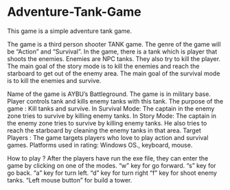 # Adventure-Tank-Game
This game is a simple adventure tank game.

The game is a third person shooter TANK game. The genre of the game will be “Action” and “Survival”. In the game, there is a tank which is player that shoots the enemies. Enemies are NPC tanks. They also try to kill the player. The main goal of the story mode is to kill the enemies and reach the starboard to get out of the enemy area. The main goal of the survival mode is to kill the enemies and survive. 

Name of the game is AYBU’s Battleground. The game is in military base. Player controls tank and kills enemy tanks with this tank. 
The purpose of the game : Kill tanks and survive.
In Survival Mode: The captain in the enemy zone tries to survive by killing enemy tanks.
In Story Mode: The captain in the enemy zone tries to survive by killing enemy tanks. He also tries to reach the starboard by cleaning the enemy tanks in that area.
Target Players : The game targets players who love to play action and survival games.
Platforms used in rating: Windows OS., keyboard, mouse.

How to play ?
After the players have run the exe file, they can enter the game by clicking on one of the modes.
“w” key for go forward.
“s” key for go back.
“a” key for turn left.
“d” key for turn right
“f”  key for shoot enemy tanks.
“Left mouse button” for build a tower.
